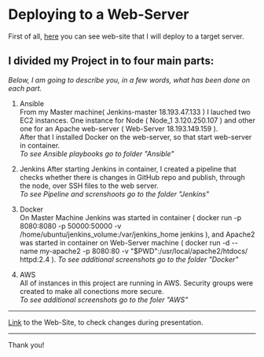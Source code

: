 # Deploying to a Web-Server
First of all, [here](https://github.com/Pilotindream/Jenkins.git) you can see web-site that I will deploy to a target server.

## I divided my Project in to four main parts:
*Below, I am going to describe you, in a few words, what has been done  on each part.*

1. Ansible  
From my  Master machine( Jenkins-master 18.193.47.133 ) I lauched two EC2 instances. One instance for Node ( Node_1 3.120.250.107 ) and other one for an Apache web-server ( Web-Server 18.193.149.159 ).  
After that I installed Docker on the web-server, so that start web-server in container.  
*To see Ansible playbooks go to folder "Ansible"*


2. Jenkins
After starting Jenkins in container, I created a pipeline that checks whether there is changes in GitHub repo and publish, through the node, over SSH files to the web server.  
*To see Pipeline and screnshoots go to the folder "Jenkins"*


3. Docker  
On Master Machine Jenkins was started in container ( docker run -p 8080:8080 -p 50000:50000 -v /home/ubuntu/jenkins_volume:/var/jenkins_home jenkins ), and Apache2 was started in container on Web-Server machine (  docker run -d --name my-apache2 -p 8080:80 -v "$PWD":/usr/local/apache2/htdocs/ httpd:2.4 ).
*To see additional screenshots go to the folder "Docker"*


4. AWS  
All of instances in this project are running in AWS. Security groups were created to make all conections more secure.  
*To see additional screenshots go to the foler "AWS"*

****
[Link](18.193.149.159:8080) to the Web-Site, to check changes during presentation.
****
Thank you!


